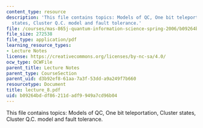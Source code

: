```yaml
---
content_type: resource
description: 'This file contains topics: Models of QC, One bit teleportation, Cluster
  states, Cluster Q.C. model and fault tolerance.'
file: /courses/mas-865j-quantum-information-science-spring-2006/b09264bddf86211dadf9949a7cd96b04_lecture_8.pdf
file_size: 272538
file_type: application/pdf
learning_resource_types:
- Lecture Notes
license: https://creativecommons.org/licenses/by-nc-sa/4.0/
ocw_type: OCWFile
parent_title: Lecture Notes
parent_type: CourseSection
parent_uid: d3b92ef8-61aa-7a3f-53dd-a9a249f7b660
resourcetype: Document
title: lecture_8.pdf
uid: b09264bd-df86-211d-adf9-949a7cd96b04
---
```

This file contains topics: Models of QC, One bit teleportation, Cluster states, Cluster Q.C. model and fault tolerance.
